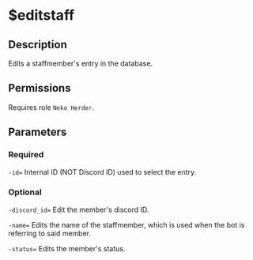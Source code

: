 # $editstaff

## Description

Edits a staffmember's entry in the database.

## Permissions

Requires role `Neko Herder`.

## **P**arameters

### Required

`-id=` Internal ID \(NOT Discord ID\) used to select the entry.

### Optional

`-discord_id=` Edit the member's discord ID.

`-name=` Edits the name of the staffmember, which is used when the bot is referring to said member.

`-status=` Edits the member's status. 



